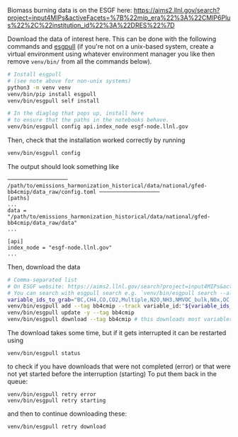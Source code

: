 Biomass burning data is on the ESGF here: https://aims2.llnl.gov/search?project=input4MIPs&activeFacets=%7B%22mip_era%22%3A%22CMIP6Plus%22%2C%22institution_id%22%3A%22DRES%22%7D

Download the data of interest here.
This can be done with the following commands
and [esgpull](https://esgf.github.io/esgf-download/)
(if you're not on a unix-based system,
create a virtual environment using whatever environment manager you like
then remove `venv/bin/` from all the commands below).

```sh
# Install esgpull
# (see note above for non-unix systems)
python3 -m venv venv
venv/bin/pip install esgpull
venv/bin/esgpull self install

# In the diaglog that pops up, install here
# to ensure that the paths in the notebooks behave.
venv/bin/esgpull config api.index_node esgf-node.llnl.gov
```

Then, check that the installation worked correctly by running

```sh
venv/bin/esgpull config
```

The output should look something like

```
─────────────────── /path/to/emissions_harmonization_historical/data/national/gfed-bb4cmip/data_raw/config.toml ───────────────────
[paths]
...
data = "/path/to/emissions_harmonization_historical/data/national/gfed-bb4cmip/data_raw/data"
...

[api]
index_node = "esgf-node.llnl.gov"
...
```

Then, download the data

```sh
# Comma-separated list
# On ESGF website: https://aims2.llnl.gov/search?project=input4MIPs&activeFacets=%7B%22mip_era%22%3A%22CMIP7%22%2C%22institution_id%22%3A%22DRES%22%2C%22source_id%22%3A%22DRES-CMIP-BB4CMIP7-2-0%22%7D for an overview
# You can search with esgpull search e.g. `venv/bin/esgpull search --all project:input4MIPs mip_era:CMIP7 source_id:DRES-CMIP-BB4CMIP7-2-0 grid_label:gn`
variable_ids_to_grab="BC,CH4,CO,CO2,Multiple,N2O,NH3,NMVOC_bulk,NOx,OC,SO2,gridcellarea"
venv/bin/esgpull add --tag bb4cmip --track variable_id:"${variable_ids_to_grab}" project:input4MIPs mip_era:CMIP7 source_id:DRES-CMIP-BB4CMIP7-2-0 grid_label:gn
venv/bin/esgpull update -y --tag bb4cmip
venv/bin/esgpull download --tag bb4cmip # this downloads most variables, and requires about 12-13 GB of data
```

The download takes some time, but if it gets interrupted it can be restarted using
```
venv/bin/esgpull status
```
to check if you have downloads that were not completed (error) or that were not yet started before the interruption (starting)
To put them back in the queue:
```
venv/bin/esgpull retry error
venv/bin/esgpull retry starting
```
and then to continue downloading these:
```
venv/bin/esgpull retry download
```
